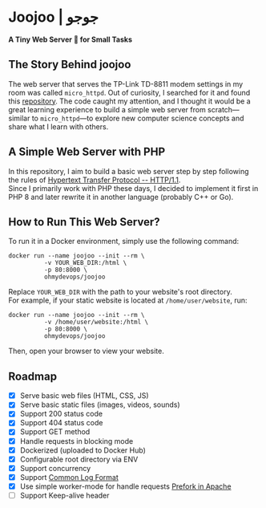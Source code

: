 # Joojoo | جوجو

**A Tiny Web Server :baby_chick: for Small Tasks**

## The Story Behind joojoo

The web server that serves the TP-Link TD-8811 modem settings in my room was called `micro_httpd`. Out of curiosity, I searched for it and found this [repository](https://github.com/socram8888/micro_httpd). The code caught my attention, and I thought it would be a great learning experience to build a simple web server from scratch—similar to `micro_httpd`—to explore new computer science concepts and share what I learn with others.

## A Simple Web Server with PHP

In this repository, I aim to build a basic web server step by step following the rules of [Hypertext Transfer Protocol -- HTTP/1.1](https://datatracker.ietf.org/doc/html/rfc2616).  
Since I primarily work with PHP these days, I decided to implement it first in PHP 8 and later rewrite it in another language (probably C++ or Go).

## How to Run This Web Server?

To run it in a Docker environment, simply use the following command:

```
docker run --name joojoo --init --rm \
          -v YOUR_WEB_DIR:/html \
          -p 80:8000 \
          ohmydevops/joojoo
```

Replace `YOUR_WEB_DIR` with the path to your website's root directory.  
For example, if your static website is located at `/home/user/website`, run:

```
docker run --name joojoo --init --rm \
          -v /home/user/website:/html \
          -p 80:8000 \
          ohmydevops/joojoo
```

Then, open your browser to view your website.

## Roadmap  

- [x] Serve basic web files (HTML, CSS, JS)  
- [x] Serve basic static files (images, videos, sounds)  
- [x] Support 200 status code  
- [x] Support 404 status code  
- [x] Support GET method  
- [x] Handle requests in blocking mode  
- [x] Dockerized (uploaded to Docker Hub)  
- [x] Configurable root directory via ENV  
- [x] Support concurrency  
- [x] Support [Common Log Format](https://en.wikipedia.org/wiki/Common_Log_Format)  
- [x] Use simple worker-mode for handle requests [Prefork in Apache](https://httpd.apache.org/docs/2.4/mod/prefork.html)
- [ ] Support Keep-alive header  
